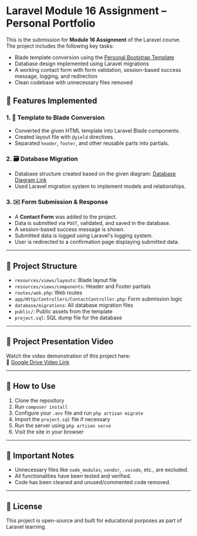 # Laravel Module 16 Assignment – Personal Portfolio

This is the submission for **Module 16 Assignment** of the Laravel course. The project includes the following key tasks:

- Blade template conversion using the [Personal Bootstrap Template](https://startbootstrap.com/theme/personal)
- Database design implemented using Laravel migrations
- A working contact form with form validation, session-based success message, logging, and redirection
- Clean codebase with unnecessary files removed

## 🔧 Features Implemented

### 1. 🧩 Template to Blade Conversion
- Converted the given HTML template into Laravel Blade components.
- Created layout file with `@yield` directives.
- Separated `header`, `footer`, and other reusable parts into partials.

### 2. 🗃️ Database Migration
- Database structure created based on the given diagram:
  [Database Diagram Link]()
- Used Laravel migration system to implement models and relationships.

### 3. ✉️ Form Submission & Response
- A **Contact Form** was added to the project.
- Data is submitted via `POST`, validated, and saved in the database.
- A session-based success message is shown.
- Submitted data is logged using Laravel's logging system.
- User is redirected to a confirmation page displaying submitted data.

---

## 📁 Project Structure

- `resources/views/layouts`: Blade layout file
- `resources/views/components`: Header and Footer partials
- `routes/web.php`: Web routes
- `app/Http/Controllers/ContactController.php`: Form submission logic
- `database/migrations`: All database migration files
- `public/`: Public assets from the template
- `project.sql`: SQL dump file for the database

---

## 🎥 Project Presentation Video

Watch the video demonstration of this project here:  
🔗 [Google Drive Video Link]()

---

## 🧠 How to Use

1. Clone the repository
2. Run `composer install`
3. Configure your `.env` file and run `php artisan migrate`
4. Import the `project.sql` file if necessary
5. Run the server using `php artisan serve`
6. Visit the site in your browser

---

## 📌 Important Notes

- Unnecessary files like `node_modules`, `vendor`, `.vscode`, etc., are excluded.
- All functionalities have been tested and verified.
- Code has been cleaned and unused/commented code removed.

---

## 📝 License

This project is open-source and built for educational purposes as part of Laravel learning.
